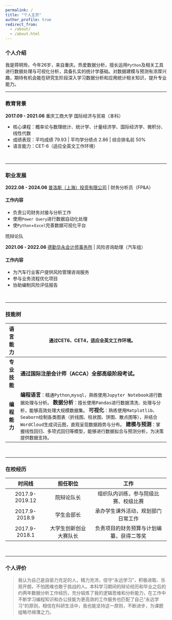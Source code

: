 ```yaml
---
permalink: /
title: "个人主页"
author_profile: true
redirect_from: 
  - /about/
  - /about.html
---
```


### 个人介绍


<span data-type="text" style="font-size: 14px;">我是蒋明玲，今年26岁，来自重庆。热爱数据分析，擅长运用</span>`Python`​​ <span data-type="text" style="font-size: 14px;">及相关工具进行数据处理与可视化分析，具备扎实的统计学基础。对数据建模与预测有浓厚兴趣，期待有机会能在研究生阶段深入学习数据分析和应用统计相关知识，提升专业能力。</span>

---

### 教育背景

**2017.09 - 2021.06** 重庆工商大学   国际经济与贸易（本科）

* <span data-type="text" style="font-size: 14px;">核心课程：概率论与数理统计、统计学、计量经济学、国际经济学、微积分、线性代数</span>
* <span data-type="text" style="font-size: 14px;">成绩表现：平均成绩 79.93 | 平均学分绩点 2.86 | 综合排名前 50%</span>
* <span data-type="text" style="font-size: 14px;">语言能力：CET-6（适应全英文工作环境）</span>

‍

---

### 职业发展

**2022.08 - 2024.06** [普洛斯（上海）投资有限公司](https://www.glp.com.cn/about/glp.html) | 财务分析员（FP&A）

#### 工作内容

* <span data-type="text" style="font-size: 14px;">负责公司财务对接与分析工作</span>
* <span data-type="text" style="font-size: 14px;">使用</span>`Power Query`​<span data-type="text" style="font-size: 14px;">进行数据自动化处理</span>
* <span data-type="text" style="font-size: 14px;">使</span>`Python`​<span data-type="text" style="font-size: 14px;">+</span>`Excel`​<span data-type="text" style="font-size: 14px;">完善数据可视化平台</span>

院辩论队

**2021.06 - 2022.06** [德勤华永会计师事务所](https://www2.deloitte.com/cn/zh.html) | 风险咨询助理（汽车组）

#### 工作内容

* <span data-type="text" style="font-size: 14px;">为汽车行业客户提供风险管理咨询服务</span>
* <span data-type="text" style="font-size: 14px;">参与业务流程优化项目</span>
* <span data-type="text" style="font-size: 14px;">协助编制风险评估报告</span>

‍

---

### 技能树

|语言能力|<span data-type="text" style="font-size: 14px;">通过CET6、CET4，适应全英文工作环境。</span>|
| :--------: | ------------------------------------------------------------------------------------------------------------------------------------------------------------------------------------------------------------------------------------------------------------------------------------------------------------------------------------------------------------------------------------------------------------------------------------------------------------------------------------------------------------------------------------------------------------------------------------------------------------------------------------------------------------------------|
|**专业技能**|**通过国际注册会计师（ACCA）全部高级阶段考试。** |
|**编程能力**|**编程语言**<span data-type="text" style="font-size: 14px;">：精通</span>`Python`​​,`mysql`​​ <span data-type="text" style="font-size: 14px;">，熟练使用</span>`Jupyter Notebook`​​<span data-type="text" style="font-size: 14px;">进行数据处理与分析。                              </span>**数据分析**<span data-type="text" style="font-size: 14px;">：擅长使用</span>`Pandas`​​<span data-type="text" style="font-size: 14px;">进行数据清洗、处理与分析，能够高效处理大规模数据集。                </span>               **可视化**<span data-type="text" style="font-size: 14px;">：熟练使用</span>`Matplotlib`​​<span data-type="text" style="font-size: 14px;">、</span>`Seaborn`​​<span data-type="text" style="font-size: 14px;">绘制各类图表（折线图、柱状图、饼图、散点图等），并结合</span>`WordCloud`​​<span data-type="text" style="font-size: 14px;">生成词云图，直观呈现数据趋势与分布。         </span>                           **建模与预测**<span data-type="text" style="font-size: 14px;">：掌握线性回归、多项式回归等模型，能够进行数据拟合与预测分析，为决策提供数据支持。</span>|

‍

---

### 在校经历

|时间线|担任职位|工作|
| :---------------------: | :-----------------------: | :----------------------------------------: |
|2017.9-2019.12|院辩论队长|组织队内训练，参与院级比赛、校级比赛|
|2017.9-2018.9|学生会部长|承办学生课外活动，规划部门日常工作|
|2017.9-2018.1|大学生创新创业大赛队长|负责项目的财务预算与计划编纂，获得二等奖|

‍

---

### 个人评价

> 我认为自己是自驱力充足的人，精力充沛，信守“永远学习”，积极进取、乐观开朗，不怕困难也敢于挑战的人。本科学习期间的辩论经历和毕业之后的约两年数据分析工作经历，充分锻炼了我的逻辑思维和分析能力，在工作中不断学习编程知识和办公技能为更高效的工作服务也匹配了自己“永远学习”的原则，相信在科研生活中，我也能坚持这一原则，不断进步，为课题组略尽绵薄之力。

